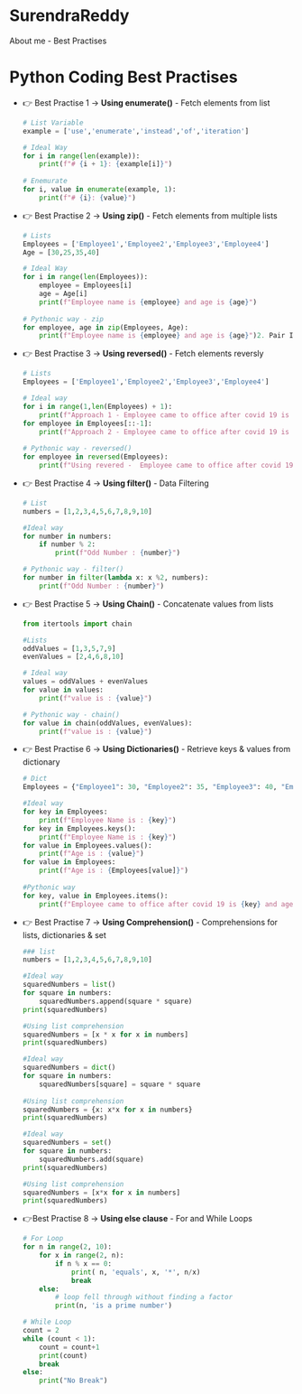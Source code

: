 # SurendraReddy
About me - Best Practises

# Python Coding Best Practises

- 👉 Best Practise 1 → **Using enumerate()** - Fetch elements from list

    ```python
    # List Variable
    example = ['use','enumerate','instead','of','iteration']

    # Ideal Way
    for i in range(len(example)):
        print(f"# {i + 1}: {example[i]}")
              
    # Enemurate
    for i, value in enumerate(example, 1):
        print(f"# {i}: {value}")
    ```

- 👉 Best Practise 2 → **Using zip()** - Fetch elements from multiple lists

    ```python
    # Lists 
    Employees = ['Employee1','Employee2','Employee3','Employee4']
    Age = [30,25,35,40]

    # Ideal Way
    for i in range(len(Employees)):
        employee = Employees[i]
        age = Age[i]
        print(f"Employee name is {employee} and age is {age}")
        
    # Pythonic way - zip
    for employee, age in zip(Employees, Age):
        print(f"Employee name is {employee} and age is {age}")2. Pair Iterables With zip()
    ```

- 👉 Best Practise 3 → **Using reversed()** - Fetch elements reversly

    ```python
    # Lists 
    Employees = ['Employee1','Employee2','Employee3','Employee4']

    # Ideal way
    for i in range(1,len(Employees) + 1):
        print(f"Approach 1 - Employee came to office after covid 19 is {Employees[-i]}")
    for employee in Employees[::-1]:
        print(f"Approach 2 - Employee came to office after covid 19 is {employee}")
        
    # Pythonic way - reversed()
    for employee in reversed(Employees):
        print(f"Using revered -  Employee came to office after covid 19 is {employee}")
    ```

- 👉 Best Practise 4 → **Using filter()** - Data Filtering

    ```python
    # List
    numbers = [1,2,3,4,5,6,7,8,9,10]

    #Ideal way
    for number in numbers:
        if number % 2:
            print(f"Odd Number : {number}")

    # Pythonic way - filter()
    for number in filter(lambda x: x %2, numbers):
        print(f"Odd Number : {number}")
    ```

- 👉 Best Practise 5 → **Using Chain()** - Concatenate values from lists

    ```python
    from itertools import chain

    #Lists
    oddValues = [1,3,5,7,9]
    evenValues = [2,4,6,8,10]

    # Ideal way
    values = oddValues + evenValues
    for value in values:
        print(f"value is : {value}")

    # Pythonic way - chain()
    for value in chain(oddValues, evenValues):
        print(f"value is : {value}")
    ```

- 👉 Best Practise 6 → **Using Dictionaries()** - Retrieve keys & values from dictionary

    ```python
    # Dict
    Employees = {"Employee1": 30, "Employee2": 35, "Employee3": 40, "Employee4": 45}

    #Ideal way
    for key in Employees:
        print(f"Employee Name is : {key}")
    for key in Employees.keys():
        print(f"Employee Name is : {key}")
    for value in Employees.values():
        print(f"Age is : {value}")
    for value in Employees:
        print(f"Age is : {Employees[value]}")
        
    #Pythonic way
    for key, value in Employees.items():
        print(f"Employee came to office after covid 19 is {key} and age is {value}")
    ```

- 👉 Best Practise 7 → **Using Comprehension()** - Comprehensions for lists, dictionaries & set

    ```python
    ### list
    numbers = [1,2,3,4,5,6,7,8,9,10]

    #Ideal way
    squaredNumbers = list()
    for square in numbers:
        squaredNumbers.append(square * square)
    print(squaredNumbers)

    #Using list comprehension
    squaredNumbers = [x * x for x in numbers]
    print(squaredNumbers)

    #Ideal way
    squaredNumbers = dict()
    for square in numbers:
        squaredNumbers[square] = square * square
        
    #Using list comprehension
    squaredNumbers = {x: x*x for x in numbers}
    print(squaredNumbers)

    #Ideal way
    squaredNumbers = set()
    for square in numbers:
        squaredNumbers.add(square)
    print(squaredNumbers)

    #Using list comprehension
    squaredNumbers = [x*x for x in numbers]
    print(squaredNumbers)
    ```

- 👉Best Practise 8 → **Using else clause** - For and While Loops

    ```python
    # For Loop
    for n in range(2, 10):
        for x in range(2, n):
            if n % x == 0:
                print( n, 'equals', x, '*', n/x)
                break
        else:
            # loop fell through without finding a factor
            print(n, 'is a prime number')

    # While Loop
    count = 2
    while (count < 1):     
        count = count+1
        print(count) 
        break
    else: 
        print("No Break")
    ```
